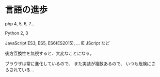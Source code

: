 # 言語の進歩

php 4, 5, 6, 7...

Python 2, 3

JavaScript ES3, ES5, ES6(ES2015), ...
IE JScript など


後方互換性を無視すると、大変なことになる。


ブラウザは常に進化しているので、
また実装が複数あるので、
いつも危険にさらされている...
